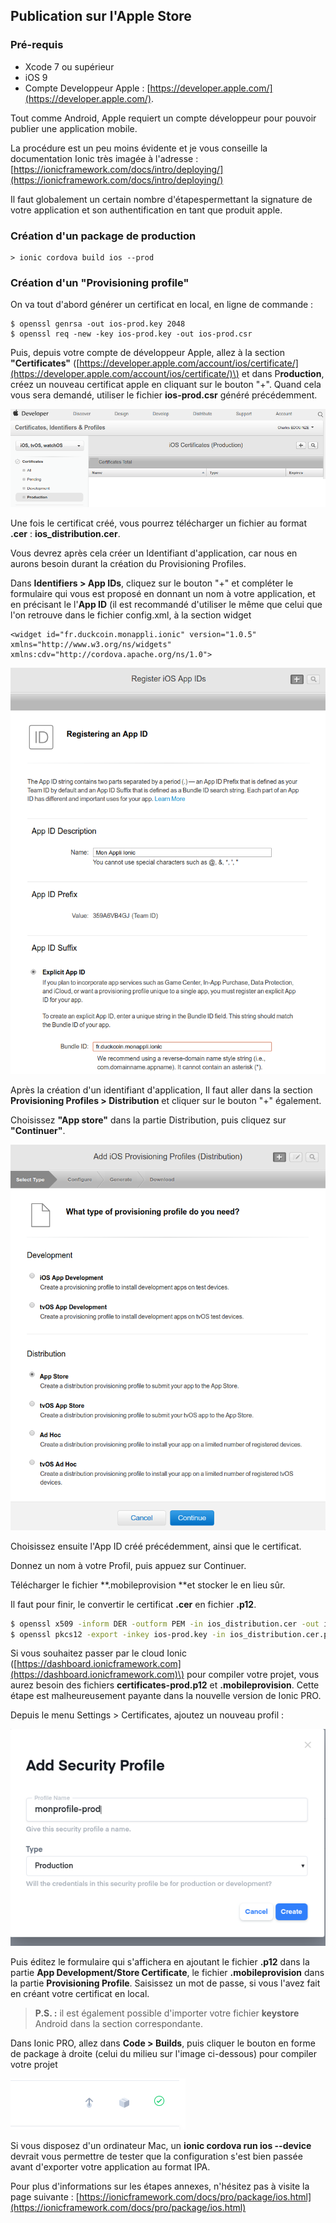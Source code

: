 ## Publication sur l'Apple Store

### Pré-requis

* Xcode 7 ou supérieur
* iOS 9
* Compte Developpeur Apple : [https://developer.apple.com/](https://developer.apple.com/).

Tout comme Android, Apple requiert un compte développeur pour pouvoir publier une application mobile.

La procédure est un peu moins évidente et je vous conseille la documentation Ionic très imagée à l'adresse : [https://ionicframework.com/docs/intro/deploying/](https://ionicframework.com/docs/intro/deploying/)

Il faut globalement un certain nombre d'étapespermettant la signature de votre application et son authentification en tant que produit apple.

### Création d'un package de production

```
> ionic cordova build ios --prod
```

### Création d'un "Provisioning profile"

On va tout d'abord générer un certificat en local, en ligne de commande :

```
$ openssl genrsa -out ios-prod.key 2048
$ openssl req -new -key ios-prod.key -out ios-prod.csr
```

Puis, depuis votre compte de développeur Apple, allez à la section **"Certificates"** \([https://developer.apple.com/account/ios/certificate/](https://developer.apple.com/account/ios/certificate/)\) et dans P**roduction**, créez un nouveau certificat apple en cliquant sur le bouton "+". Quand cela vous sera demandé, utiliser le fichier **ios-prod.csr** généré précédemment.

![](/assets/apple_certificat_1.png)

Une fois le certificat créé, vous pourrez télécharger un fichier au format **.cer** : **ios\_distribution.cer**.

Vous devrez après cela créer un Identifiant d'application, car nous en aurons besoin durant la création du Provisioning Profiles.

Dans **Identifiers &gt; App IDs**, cliquez sur le bouton "+" et compléter le formulaire qui vous est proposé en donnant un nom à votre application, et en précisant le l'**App ID** \(il est recommandé d'utiliser le même que celui que l'on retrouve dans le fichier config.xml, à la section widget

```
<widget id="fr.duckcoin.monappli.ionic" version="1.0.5" xmlns="http://www.w3.org/ns/widgets" xmlns:cdv="http://cordova.apache.org/ns/1.0">
```

![](/assets/identifier_1.png)

Après la création d'un identifiant d'application, Il faut aller dans la section **Provisioning Profiles &gt; Distribution** et cliquer sur le bouton "+" également.

Choisissez **"App store"** dans la partie Distribution, puis cliquez sur **"Continuer"**.

![](/assets/provisionning_1.png)

Choisissez ensuite l'App ID créé précédemment, ainsi que le certificat.

Donnez un nom à votre Profil, puis appuez sur Continuer.

Télécharger le fichier **.mobileprovision **et stocker le en lieu sûr.

Il faut pour finir, le convertir le certificat **.cer** en fichier **.p12**.

```bash
$ openssl x509 -inform DER -outform PEM -in ios_distribution.cer -out ios_distribution.cer.pem
$ openssl pkcs12 -export -inkey ios-prod.key -in ios_distribution.cer.pem -out certificates-prod.p12
```

Si vous souhaitez passer par le cloud Ionic \([https://dashboard.ionicframework.com](https://dashboard.ionicframework.com)\) pour compiler votre projet, vous aurez besoin des fichiers **certificates-prod.p12** et **.mobileprovision**. Cette étape est malheureusement payante dans la nouvelle version de Ionic PRO.

Depuis le menu Settings &gt; Certificates, ajoutez un nouveau profil :

![](/assets/ionic_cloud_certs.png)

Puis éditez le formulaire qui s'affichera en ajoutant le fichier **.p12** dans la partie **App Development/Store Certificate**, le fichier **.mobileprovision** dans la partie **Provisioning Profile**. Saisissez un mot de passe, si vous l'avez fait en créant votre certificat en local.

> **P.S. :** il est également possible d'importer votre fichier **keystore** Android dans la section correspondante.



Dans Ionic PRO, allez dans **Code &gt; Builds**, puis cliquer le bouton en forme de package à droite \(celui du milieu sur l'image ci-dessous\) pour compiler votre projet

![](/assets/ionic_build.png)

Si vous disposez d'un ordinateur Mac, un **ionic cordova run ios --device** devrait vous permettre de tester que la configuration s'est bien passée avant d'exporter votre application au format IPA.

Pour plus d'informations sur les étapes annexes, n'hésitez pas à visite la page suivante : [https://ionicframework.com/docs/pro/package/ios.html](https://ionicframework.com/docs/pro/package/ios.html)

